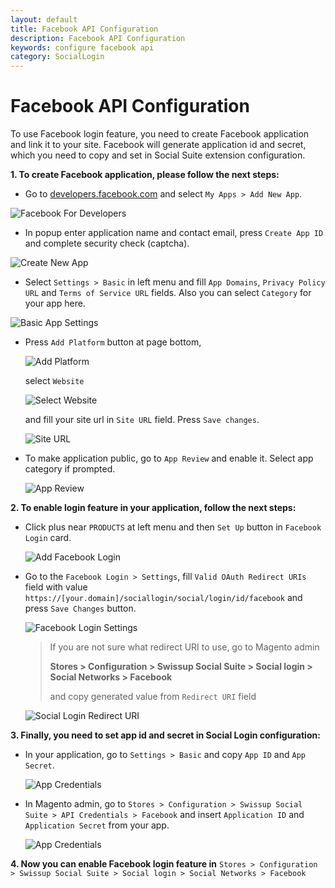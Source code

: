 ```yaml
---
layout: default
title: Facebook API Configuration
description: Facebook API Configuration
keywords: configure facebook api
category: SocialLogin
---
```


# Facebook API Configuration

To use Facebook login feature, you need to create Facebook application and link
it to your site. Facebook will generate application id and secret, which you
need to copy and set in Social Suite extension configuration.

**1. To create Facebook application, please follow the next steps:**

  - Go to [developers.facebook.com](https://developers.facebook.com/)
  and select `My Apps > Add New App`.

  ![Facebook For Developers](/images/m2/sociallogin/api/facebook/step-1.png)

  - In popup enter application name and contact email, press `Create App ID` and
    complete security check (captcha).

  ![Create New App](/images/m2/sociallogin/api/facebook/step-2.png)

  - Select `Settings > Basic` in left menu and fill `App Domains`,
    `Privacy Policy URL` and `Terms of Service URL` fields.
    Also you can select `Category` for your app here.

  ![Basic App Settings](/images/m2/sociallogin/api/facebook/step-3.png)

  - Press `Add Platform` button at page bottom,

    ![Add Platform](/images/m2/sociallogin/api/facebook/step-4.png)

    select `Website`

    ![Select Website](/images/m2/sociallogin/api/facebook/step-5.png)

    and fill your site url in `Site URL` field. Press `Save changes`.

    ![Site URL](/images/m2/sociallogin/api/facebook/step-6.png)

  - To make application public, go to `App Review` and enable it.
    Select app category if prompted.

    ![App Review](/images/m2/sociallogin/api/facebook/step-7.png)

**2. To enable login feature in your application, follow the next steps:**

  - Click plus near `PRODUCTS` at left menu and then `Set Up` button
    in `Facebook Login` card.

    ![Add Facebook Login](/images/m2/sociallogin/api/facebook/step-8.png)

  - Go to the `Facebook Login > Settings`, fill `Valid OAuth Redirect URIs`
    field with value `https://[your.domain]/sociallogin/social/login/id/facebook`
    and press `Save Changes` button.

    ![Facebook Login Settings](/images/m2/sociallogin/api/facebook/step-9.png)

    > If you are not sure what redirect URI to use, go to Magento admin
    >
    > **Stores > Configuration > Swissup Social Suite > Social login > Social Networks > Facebook**
    >
    > and copy generated value from `Redirect URI` field

    ![Social Login Redirect URI](/images/m2/sociallogin/api/facebook/step-10.png)

**3. Finally, you need to set app id and secret in Social Login configuration:**

  - In your application, go to `Settings > Basic` and copy `App ID` and `App Secret`.

    ![App Credentials](/images/m2/sociallogin/api/facebook/step-11.png)

  - In Magento admin, go to
    `Stores > Configuration > Swissup Social Suite > API Credentials > Facebook`
    and insert `Application ID` and `Application Secret` from your app.

    ![App Credentials](/images/m2/sociallogin/api/facebook/step-12.png)

**4. Now you can enable Facebook login feature in**
    `Stores > Configuration > Swissup Social Suite > Social login > Social Networks > Facebook`
